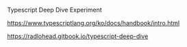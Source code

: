 Typescript Deep Dive Experiment

https://www.typescriptlang.org/ko/docs/handbook/intro.html

https://radlohead.gitbook.io/typescript-deep-dive
